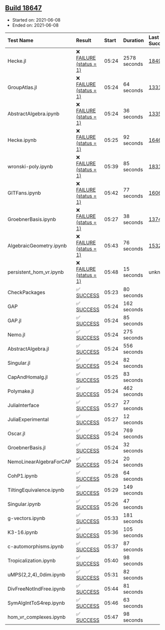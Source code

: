 ## [Build 18647](https://oscarci.mathematik.uni-kl.de/job/oscar/18647/)

* Started on: 2021-06-08
* Ended on: 2021-06-08

| Test Name    | Result | Start | Duration | Last Success | First Failure |
|:-------------|:-------|:------|:---------|:-------------|:--------------|
| Hecke.jl | ❌ [FAILURE (status = 1)](https://oscarci.mathematik.uni-kl.de/job/oscar/18647/artifact/logs/build-18647/Hecke.jl.log) | 05:24 | 2578 seconds | [18490](https://oscarci.mathematik.uni-kl.de/job/oscar/18490/) | [18491](https://oscarci.mathematik.uni-kl.de/job/oscar/18491/) |
| GroupAtlas.jl | ❌ [FAILURE (status = 1)](https://oscarci.mathematik.uni-kl.de/job/oscar/18647/artifact/logs/build-18647/GroupAtlas.jl.log) | 05:24 | 64 seconds | [13311](https://oscarci.mathematik.uni-kl.de/job/oscar/13311/) | [13312](https://oscarci.mathematik.uni-kl.de/job/oscar/13312/) |
| AbstractAlgebra.ipynb | ❌ [FAILURE (status = 1)](https://oscarci.mathematik.uni-kl.de/job/oscar/18647/artifact/logs/build-18647/AbstractAlgebra.ipynb.log) | 05:24 | 36 seconds | [13355](https://oscarci.mathematik.uni-kl.de/job/oscar/13355/) | [13356](https://oscarci.mathematik.uni-kl.de/job/oscar/13356/) |
| Hecke.ipynb | ❌ [FAILURE (status = 1)](https://oscarci.mathematik.uni-kl.de/job/oscar/18647/artifact/logs/build-18647/Hecke.ipynb.log) | 05:25 | 92 seconds | [16463](https://oscarci.mathematik.uni-kl.de/job/oscar/16463/) | [16464](https://oscarci.mathematik.uni-kl.de/job/oscar/16464/) |
| wronski-poly.ipynb | ❌ [FAILURE (status = 1)](https://oscarci.mathematik.uni-kl.de/job/oscar/18647/artifact/logs/build-18647/wronski-poly.ipynb.log) | 05:39 | 85 seconds | [18314](https://oscarci.mathematik.uni-kl.de/job/oscar/18314/) | [18315](https://oscarci.mathematik.uni-kl.de/job/oscar/18315/) |
| GITFans.ipynb | ❌ [FAILURE (status = 1)](https://oscarci.mathematik.uni-kl.de/job/oscar/18647/artifact/logs/build-18647/GITFans.ipynb.log) | 05:42 | 77 seconds | [16068](https://oscarci.mathematik.uni-kl.de/job/oscar/16068/) | [16069](https://oscarci.mathematik.uni-kl.de/job/oscar/16069/) |
| GroebnerBasis.ipynb | ❌ [FAILURE (status = 1)](https://oscarci.mathematik.uni-kl.de/job/oscar/18647/artifact/logs/build-18647/GroebnerBasis.ipynb.log) | 05:27 | 38 seconds | [13748](https://oscarci.mathematik.uni-kl.de/job/oscar/13748/) | [13749](https://oscarci.mathematik.uni-kl.de/job/oscar/13749/) |
| AlgebraicGeometry.ipynb | ❌ [FAILURE (status = 1)](https://oscarci.mathematik.uni-kl.de/job/oscar/18647/artifact/logs/build-18647/AlgebraicGeometry.ipynb.log) | 05:43 | 76 seconds | [15322](https://oscarci.mathematik.uni-kl.de/job/oscar/15322/) | [15323](https://oscarci.mathematik.uni-kl.de/job/oscar/15323/) |
| persistent_hom_vr.ipynb | ❌ [FAILURE (status = 1)](https://oscarci.mathematik.uni-kl.de/job/oscar/18647/artifact/logs/build-18647/persistent_hom_vr.ipynb.log) | 05:48 | 15 seconds | unknown | unknown |
| CheckPackages | ✅ [SUCCESS](https://oscarci.mathematik.uni-kl.de/job/oscar/18647/artifact/logs/build-18647/CheckPackages.log) | 05:23 | 80 seconds |  |  |
| GAP | ✅ [SUCCESS](https://oscarci.mathematik.uni-kl.de/job/oscar/18647/artifact/logs/build-18647/GAP.log) | 05:24 | 162 seconds |  |  |
| GAP.jl | ✅ [SUCCESS](https://oscarci.mathematik.uni-kl.de/job/oscar/18647/artifact/logs/build-18647/GAP.jl.log) | 05:24 | 85 seconds |  |  |
| Nemo.jl | ✅ [SUCCESS](https://oscarci.mathematik.uni-kl.de/job/oscar/18647/artifact/logs/build-18647/Nemo.jl.log) | 05:24 | 275 seconds |  |  |
| AbstractAlgebra.jl | ✅ [SUCCESS](https://oscarci.mathematik.uni-kl.de/job/oscar/18647/artifact/logs/build-18647/AbstractAlgebra.jl.log) | 05:24 | 556 seconds |  |  |
| Singular.jl | ✅ [SUCCESS](https://oscarci.mathematik.uni-kl.de/job/oscar/18647/artifact/logs/build-18647/Singular.jl.log) | 05:24 | 82 seconds |  |  |
| CapAndHomalg.jl | ✅ [SUCCESS](https://oscarci.mathematik.uni-kl.de/job/oscar/18647/artifact/logs/build-18647/CapAndHomalg.jl.log) | 05:25 | 83 seconds |  |  |
| Polymake.jl | ✅ [SUCCESS](https://oscarci.mathematik.uni-kl.de/job/oscar/18647/artifact/logs/build-18647/Polymake.jl.log) | 05:24 | 462 seconds |  |  |
| JuliaInterface | ✅ [SUCCESS](https://oscarci.mathematik.uni-kl.de/job/oscar/18647/artifact/logs/build-18647/JuliaInterface.log) | 05:27 | 27 seconds |  |  |
| JuliaExperimental | ✅ [SUCCESS](https://oscarci.mathematik.uni-kl.de/job/oscar/18647/artifact/logs/build-18647/JuliaExperimental.log) | 05:27 | 12 seconds |  |  |
| Oscar.jl | ✅ [SUCCESS](https://oscarci.mathematik.uni-kl.de/job/oscar/18647/artifact/logs/build-18647/Oscar.jl.log) | 05:24 | 769 seconds |  |  |
| GroebnerBasis.jl | ✅ [SUCCESS](https://oscarci.mathematik.uni-kl.de/job/oscar/18647/artifact/logs/build-18647/GroebnerBasis.jl.log) | 05:24 | 32 seconds |  |  |
| NemoLinearAlgebraForCAP | ✅ [SUCCESS](https://oscarci.mathematik.uni-kl.de/job/oscar/18647/artifact/logs/build-18647/NemoLinearAlgebraForCAP.log) | 05:24 | 20 seconds |  |  |
| CohP1.ipynb | ✅ [SUCCESS](https://oscarci.mathematik.uni-kl.de/job/oscar/18647/artifact/logs/build-18647/CohP1.ipynb.log) | 05:28 | 64 seconds |  |  |
| TiltingEquivalence.ipynb | ✅ [SUCCESS](https://oscarci.mathematik.uni-kl.de/job/oscar/18647/artifact/logs/build-18647/TiltingEquivalence.ipynb.log) | 05:29 | 149 seconds |  |  |
| Singular.ipynb | ✅ [SUCCESS](https://oscarci.mathematik.uni-kl.de/job/oscar/18647/artifact/logs/build-18647/Singular.ipynb.log) | 05:26 | 47 seconds |  |  |
| g-vectors.ipynb | ✅ [SUCCESS](https://oscarci.mathematik.uni-kl.de/job/oscar/18647/artifact/logs/build-18647/g-vectors.ipynb.log) | 05:33 | 181 seconds |  |  |
| K3-16.ipynb | ✅ [SUCCESS](https://oscarci.mathematik.uni-kl.de/job/oscar/18647/artifact/logs/build-18647/K3-16.ipynb.log) | 05:36 | 105 seconds |  |  |
| c-automorphisms.ipynb | ✅ [SUCCESS](https://oscarci.mathematik.uni-kl.de/job/oscar/18647/artifact/logs/build-18647/c-automorphisms.ipynb.log) | 05:37 | 87 seconds |  |  |
| Tropicalization.ipynb | ✅ [SUCCESS](https://oscarci.mathematik.uni-kl.de/job/oscar/18647/artifact/logs/build-18647/Tropicalization.ipynb.log) | 05:40 | 98 seconds |  |  |
| uMPS(2,2,4)_0dim.ipynb | ✅ [SUCCESS](https://oscarci.mathematik.uni-kl.de/job/oscar/18647/artifact/logs/build-18647/uMPS-2-2-4-_0dim.ipynb.log) | 05:31 | 82 seconds |  |  |
| DivFreeNotIndFree.ipynb | ✅ [SUCCESS](https://oscarci.mathematik.uni-kl.de/job/oscar/18647/artifact/logs/build-18647/DivFreeNotIndFree.ipynb.log) | 05:44 | 81 seconds |  |  |
| SymAlgIntToS4rep.ipynb | ✅ [SUCCESS](https://oscarci.mathematik.uni-kl.de/job/oscar/18647/artifact/logs/build-18647/SymAlgIntToS4rep.ipynb.log) | 05:46 | 63 seconds |  |  |
| hom_vr_complexes.ipynb | ✅ [SUCCESS](https://oscarci.mathematik.uni-kl.de/job/oscar/18647/artifact/logs/build-18647/hom_vr_complexes.ipynb.log) | 05:47 | 98 seconds |  |  |
